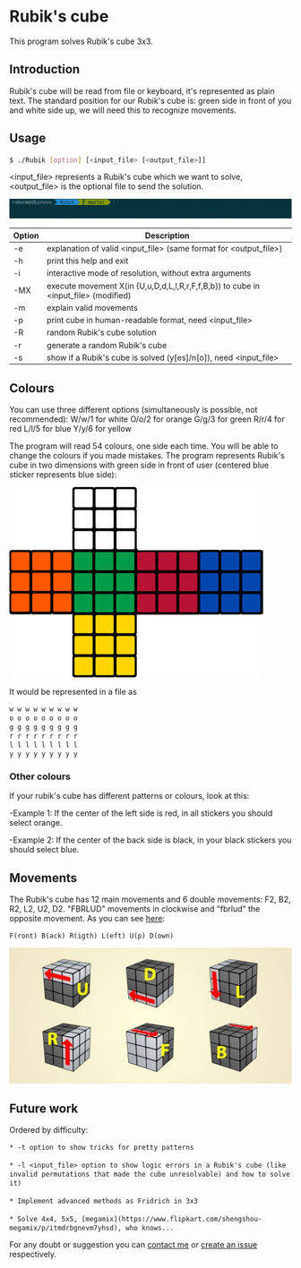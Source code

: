# Rubik's cube

This program solves Rubik's cube 3x3.


## Introduction
Rubik's cube will be read from file or keyboard, it's represented as plain text.
The standard position for our Rubik's cube is: green side in front of you and white side up, we will need this to recognize movements.


## Usage
``` bash
$ ./Rubik [option] [<input_file> [<output_file>]]
```
<input_file> represents a Rubik's cube which we want to solve, <output_file> is the optional file to send the solution.

![Demo Gurú](./img/rubik.gif)

| Option | Description |
|----|--
| -e | explanation of valid <input_file> (same format for <output_file>) |
| -h | print this help and exit |
| -i | interactive mode of resolution, without extra arguments |
|-MX| execute movement X(in {U,u,D,d,L,l,R,r,F,f,B,b}) to cube in <input_file> (modified) |
| -m | explain valid movements |
| -p | print cube in human-readable format, need <input_file> |
| -R | random Rubik's cube solution |
| -r | generate a random Rubik's cube |
| -s | show if a Rubik's cube is solved (y[es]/n[o]), need <input_file> |


## Colours
You can use three different options (simultaneously is possible, not recommended):
   W/w/1 for white
   O/o/2 for orange
   G/g/3 for green
   R/r/4 for red
   L/l/5 for blue
   Y/y/6 for yellow

The program will read 54 colours, one side each time.
You will be able to change the colours if you made mistakes. The program represents Rubik's cube in two dimensions with green side in front of user (centered blue sticker represents blue side):

![Colours](./img/colours.jpeg "Colours")

It would be represented in a file as
```
w w w w w w w w w
o o o o o o o o o
g g g g g g g g g
r r r r r r r r r
l l l l l l l l l
y y y y y y y y y

```

### Other colours
If your rubik's cube has different patterns or colours, look at this:

-Example 1: If the center of the left side is red, in all stickers you should select orange.

-Example 2: If the center of the back side is black, in your black stickers you should select blue.


## Movements
The Rubik's cube has 12 main movements and 6 double movements: F2, B2, R2, L2, U2, D2. "FBRLUD" movements in clockwise and "fbrlud" the opposite movement. As you can see [here](https://hobbylark.com/puzzles/Rubik-Cube-Algorithms):

    F(ront) B(ack) R(igth) L(eft) U(p) D(own)

![Movements](./img/movements.jpg "Movements")


## Future work
Ordered by difficulty:

    * -t option to show tricks for pretty patterns

    * -l <input_file> option to show logic errors in a Rubik's cube (like invalid permutations that made the cube unresolvable) and how to solve it)
    
    * Implement advanced methods as Fridrich in 3x3

    * Solve 4x4, 5x5, [megamix](https://www.flipkart.com/shengshou-megamix/p/itmdrbgnevm7yhsd), who knows...

For any doubt or suggestion you can [contact me](https://github.com/Rubenmp) or [create an issue](https://github.com/Rubenmp/Rubik/issues) respectively.
